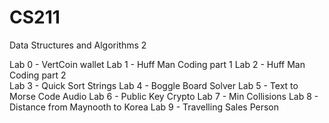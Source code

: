 # CS211 
Data Structures and Algorithms 2 

Lab 0 - VertCoin wallet
Lab 1 - Huff Man Coding part 1
Lab 2 - Huff Man Coding part 2	
Lab 3 - Quick Sort Strings
Lab 4 - Boggle Board Solver
Lab 5 - Text to Morse Code Audio
Lab 6 - Public Key Crypto 
Lab 7 - Min Collisions 
Lab 8 - Distance from Maynooth to Korea
Lab 9 - Travelling Sales Person
